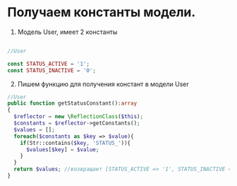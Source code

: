 # Получаем константы модели.

1. Модель User, имеет 2 константы
```php

//User

const STATUS_ACTIVE = '1';
const STATUS_INACTIVE = '0';
```
2. Пишем функцию для получения констант в модели User
```php
//User
public function getStatusConstant():array
{
  $reflector = new \ReflectionClass($this);
  $constants = $reflector->getConstants();
  $values = [];
  foreach($constants as $key => $value){
    if(Str::contains($key, 'STATUS_')){
      $values[$key] = $value;
    }
  }
  return $values; //возвращает [STATUS_ACTIVE => '1', STATUS_INACTIVE = '0']
}
```
